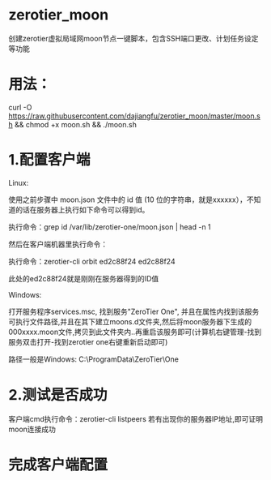 # zerotier_moon
创建zerotier虚拟局域网moon节点一键脚本，包含SSH端口更改、计划任务设定等功能
# 用法：

curl -O https://raw.githubusercontent.com/dajiangfu/zerotier_moon/master/moon.sh && chmod +x moon.sh && ./moon.sh

# 1.配置客户端

Linux:

使用之前步骤中 moon.json 文件中的 id 值 (10 位的字符串，就是xxxxxx），不知道的话在服务器上执行如下命令可以得到id。

执行命令：grep id /var/lib/zerotier-one/moon.json | head -n 1

然后在客户端机器里执行命令：

执行命令：zerotier-cli orbit ed2c88f24 ed2c88f24

此处的ed2c88f24就是刚刚在服务器得到的ID值

Windows:

打开服务程序services.msc, 找到服务"ZeroTier One", 并且在属性内找到该服务可执行文件路径,并且在其下建立moons.d文件夹,然后将moon服务器下生成的000xxxx.moon文件,拷贝到此文件夹内..再重启该服务即可(计算机右键管理-找到服务双击打开-找到zerotier one右键重新启动即可)

路径一般是Windows: C:\ProgramData\ZeroTier\One

# 2.测试是否成功

客户端cmd执行命令：zerotier-cli listpeers 若有出现你的服务器IP地址,即可证明moon连接成功

# 完成客户端配置
